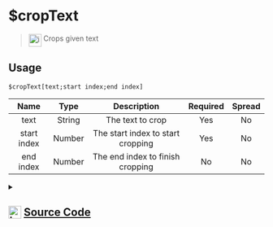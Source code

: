 # $cropText
> <img align="top" src="https://upload.wikimedia.org/wikipedia/commons/thumb/e/e4/Infobox_info_icon.svg/160px-Infobox_info_icon.svg.png?20150409153300" alt="image" width="25" height="auto"> Crops given text
## Usage
```
$cropText[text;start index;end index]
```
| Name | Type | Description | Required | Spread
| :---: | :---: | :---: | :---: | :---: |
text | String | The text to crop | Yes | No
start index | Number | The start index to start cropping | Yes | No
end index | Number | The end index to finish cropping | No | No
<details>
<summary>
    
## <img align="top" src="https://cdn4.iconfinder.com/data/icons/iconsimple-logotypes/512/github-512.png" alt="image" width="25" height="auto">  [Source Code](https://github.com/tryforge/ForgeScript-V2/blob/main/src/native/cropText.ts)
    
</summary>
    
```ts
import { ArgType, NativeFunction, Return } from "../structures"

export default new NativeFunction({
    name: "$cropText",
    version: "1.0.3",
    description: "Crops given text",
    brackets: true,
    args: [
        {
            name: "text",
            description: "The text to crop",
            rest: false,
            required: true,
            type: ArgType.String,
        },
        {
            name: "start index",
            description: "The start index to start cropping",
            rest: false,
            required: true,
            type: ArgType.Number,
        },
        {
            name: "end index",
            description: "The end index to finish cropping",
            rest: false,
            type: ArgType.Number,
        },
    ],
    unwrap: true,
    execute(_, [text, start, end]) {
        return Return.success(text.slice(start, end || undefined))
    },
})

```
    
</details>